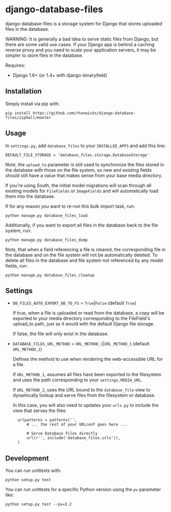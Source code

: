 django-database-files
=====================

django-database-files is a storage system for Django that stores uploaded files
in the database.

WARNING: It is generally a bad idea to serve static files from Django, 
but there are some valid use cases. If your Django app is behind a caching 
reverse proxy and you need to scale your application servers, it may be 
simpler to store files in the database.

Requires:

  * Django 1.6+ (or 1.4+ with django-binaryfield)

Installation
------------

Simply install via pip with:
        
    pip install https://github.com/rhunwicks/django-database-files/zipball/master

Usage
-----

In `settings.py`, add `database_files` to your `INSTALLED_APPS` and add
this line:

    DEFAULT_FILE_STORAGE = 'database_files.storage.DatabaseStorage'

Note, the `upload_to` parameter is still used to synchronize the files stored
in the database with those on the file system, so new and existing fields
should still have a value that makes sense from your base media directory.

If you're using South, the initial model migrations will scan through all
existing models for `FileFields` or `ImageFields` and will automatically
load them into the database.

If for any reason you want to re-run this bulk import task, run:

    python manage.py database_files_load
    
Additionally, if you want to export all files in the database back to the file
system, run:

    python manage.py database_files_dump

Note, that when a field referencing a file is cleared, the corresponding file
in the database and on the file system will not be automatically deleted.
To delete all files in the database and file system not referenced by any model
fields, run:

    python manage.py database_files_cleanup

Settings
-------

* `DB_FILES_AUTO_EXPORT_DB_TO_FS` = `True`|`False` (default `True`)
    
    If true, when a file is uploaded or read from the database, a copy will be
    exported to your media directory corresponding to the FileField's upload_to
    path, just as it would with the default Django file storage.
    
    If false, the file will only exist in the database.

* `DATABASE_FILES_URL_METHOD` = `URL_METHOD_1`|`URL_METHOD_1` (default `URL_METHOD_1`)
    
    Defines the method to use when rendering the web-accessible URL for a file.
    
    If `URL_METHOD_1`, assumes all files have been exported to the filesystem and
    uses the path corresponding to your `settings.MEDIA_URL`.
    
    If `URL_METHOD_2`, uses the URL bound to the `database_file` view
    to dynamically lookup and serve files from the filesystem or database.

    In this case, you will also need to updates your `urls.py` to include the view
that serves the files:

        urlpatterns = patterns('',
            # ... the rest of your URLconf goes here ...
        
            # Serve Database Files directly
            url(r'', include('database_files.urls')),
        )
    

Development
-----------

You can run unittests with:

    python setup.py test

You can run unittests for a specific Python version using the `pv` parameter
like:

    python setup.py test --pv=3.2
    